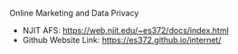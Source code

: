 Online Marketing and Data Privacy
- NJIT AFS: https://web.njit.edu/~es372/docs/index.html
- Github Website Link: https://es372.github.io/internet/